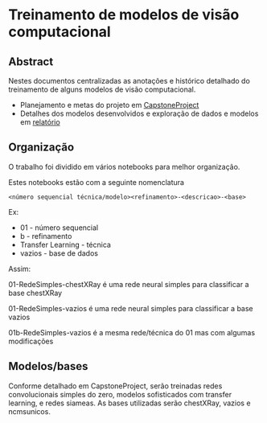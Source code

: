 # Treinamento de modelos de visão computacional


## Abstract

Nestes documentos centralizadas as anotações e histórico detalhado do treinamento
de alguns modelos de visão computacional.

* Planejamento e metas do projeto em <a href="/html/CapstoneProject.html" target="_blank">CapstoneProject</a>
* Detalhes dos modelos desenvolvidos e exploração de dados e modelos em 
 [relatório](notebooks.md)

## Organização

O trabalho foi dividido em vários notebooks para melhor organização.

Estes notebooks estão com a seguinte nomenclatura

```
<número sequencial técnica/modelo><refinamento>-<descricao>-<base>
```

Ex: 

* 01 - número sequencial
* b - refinamento
* Transfer Learning - técnica
* vazios - base de dados

Assim:

01-RedeSimples-chestXRay é uma rede neural simples para classificar a base chestXRay

01-RedeSimples-vazios é uma rede neural simples para classificar a base vazios

01b-RedeSimples-vazios é a mesma rede/técnica do 01 mas com algumas modificações

## Modelos/bases

Conforme detalhado em CapstoneProject, serão treinadas redes convolucionais simples do zero, modelos 
sofisticados com transfer learning, e redes siameas. As bases utilizadas serão chestXRay, vazios e ncmsunicos.


 